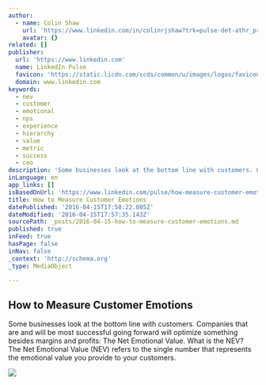 ```yaml
---
author:
  - name: Colin Shaw
    url: 'https://www.linkedin.com/in/colinrjshaw?trk=pulse-det-athr_prof-art_hdr'
    avatar: {}
related: []
publisher:
  url: 'https://www.linkedin.com'
  name: LinkedIn Pulse
  favicon: 'https://static.licdn.com/scds/common/u/images/logos/favicons/v1/favicon.ico'
  domain: www.linkedin.com
keywords:
  - nev
  - customer
  - emotional
  - nps
  - experience
  - hierarchy
  - value
  - metric
  - success
  - ceo
description: 'Some businesses look at the bottom line with customers. Companies that are and will be most successful going forward will optimize something besides margins and profits: The Net Emotional Value. What is the NEV? The Net Emotional Value (NEV) refers to the single number that represents the emotional value you provide to your customers.'
inLanguage: en
app_links: []
isBasedOnUrl: 'https://www.linkedin.com/pulse/how-measure-customer-emotions-colin-shaw'
title: How to Measure Customer Emotions
datePublished: '2016-04-15T17:58:22.005Z'
dateModified: '2016-04-15T17:57:35.143Z'
sourcePath: _posts/2016-04-15-how-to-measure-customer-emotions.md
published: true
inFeed: true
hasPage: false
inNav: false
_context: 'http://schema.org'
_type: MediaObject

---
```

<article style=""><h1>How to Measure Customer Emotions</h1><p>Some businesses look at the bottom line with customers. Companies that are and will be most successful going forward will optimize something besides margins and profits: The Net Emotional Value. What is the NEV? The Net Emotional Value (NEV) refers to the single number that represents the emotional value you provide to your customers.</p><img src="https://media.licdn.com/mpr/mpr/AAEAAQAAAAAAAAX8AAAAJDU5OGY1NGJkLTBmYWYtNDI1OS1hNjJlLTRjMDk0ZTNlYmM1MA.jpg" /></article>